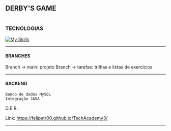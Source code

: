 ## DERBY'S GAME
```
```
### TECNOLOGIAS

[![My Skills](https://skillicons.dev/icons?i=html,css,js,java,mysql&theme=light)](https://skillicons.dev)
___

#### BRANCHES

Branch -> main: projeto
Branch -> tarefas: trilhas e listas de exercícios

---
#### BACKEND

    Banco de dados MySQL
    Integração JAVA

D.E.R.

Link: https://felipetr00.github.io/TechAcademy3/

---


